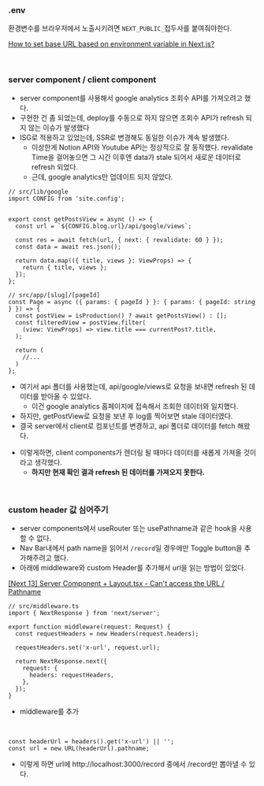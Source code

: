 ### .env

환경변수를 브라우저에서 노출시키려면 `NEXT_PUBLIC_`접두사를 붙여줘야한다.

[How to set base URL based on environment variable in Next.js?](https://stackoverflow.com/questions/67240908/how-to-set-base-url-based-on-environment-variable-in-next-js)

<br>

### server component / client component

- server component를 사용해서 google analytics 조회수 API를 가져오려고 했다.
- 구현한 건 좀 되었는데, deploy를 수동으로 하지 않으면 조회수 API가 refresh 되지 않는 이슈가 발생했다
- ISG로 적용하고 있었는데, SSR로 변경해도 동일한 이슈가 계속 발생했다.
  - 이상한게 Notion API와 Youtube API는 정상적으로 잘 동작했다. revalidate Time을 걸어놓으면 그 시간 이후엔 data가 stale 되어서 새로운 데이터로 refresh 되었다.
  - 근데, google analytics만 업데이트 되지 않았다.

```TSX
// src/lib/google
import CONFIG from 'site.config';


export const getPostsView = async () => {
  const url = `${CONFIG.blog.url}/api/google/views`;

  const res = await fetch(url, { next: { revalidate: 60 } });
  const data = await res.json();

  return data.map(({ title, views }: ViewProps) => {
    return { title, views };
  });
};

// src/app/[slug]/[pageId]
const Page = async ({ params: { pageId } }: { params: { pageId: string } }) => {
  const postView = isProduction() ? await getPostsView() : [];
  const filteredView = postView.filter(
    (view: ViewProps) => view.title === currentPost?.title,
  );

  return (
    //...
  )
};
```

- 여기서 api 폴더를 사용했는데, api/google/views로 요청을 보내면 refresh 된 데이터를 받아올 수 있었다.
  - 이건 google analytics 홈페이지에 접속해서 조회한 데이터와 일치했다.
- 하지만, getPostView로 요청을 보낸 후 log를 찍어보면 stale 데이터였다.
- 결국 server에서 client로 컴포넌트를 변경하고, api 폴더로 데이터를 fetch 해왔다.

* 이렇게하면, client components가 렌더링 될 때마다 데이터를 새롭게 가져올 것이라고 생각했다.
  - **하지만 현재 확인 결과 refresh 된 데이터를 가져오지 못한다.**

<br>

### custom header 값 심어주기

- server components에서 useRouter 또는 usePathname과 같은 hook을 사용할 수 없다.
- Nav Bar내에서 path name을 읽어서 `/record`일 경우에만 Toggle button을 추가해주려고 했다.
- 아래에 middleware와 custom Header를 추가해서 url을 읽는 방법이 있었다.

[[Next 13] Server Component + Layout.tsx - Can't access the URL / Pathname](https://github.com/vercel/next.js/issues/43704#issuecomment-1411186664)

```TS
// src/middleware.ts
import { NextResponse } from 'next/server';

export function middleware(request: Request) {
  const requestHeaders = new Headers(request.headers);

  requestHeaders.set('x-url', request.url);

  return NextResponse.next({
    request: {
      headers: requestHeaders,
    },
  });
}
```

- middleware를 추가

<br>

```TSX
const headerUrl = headers().get('x-url') || '';
const url = new URL(headerUrl).pathname;
```

- 이렇게 하면 url에 http://localhost:3000/record 중에서 /record만 뽑아낼 수 있다.
